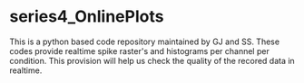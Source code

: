 # series4_OnlinePlots
This is a python based code repository maintained by GJ and SS. These codes provide realtime spike raster's and histograms per channel per condition. 
This provision will help us check the quality of the recored data in realtime.   
